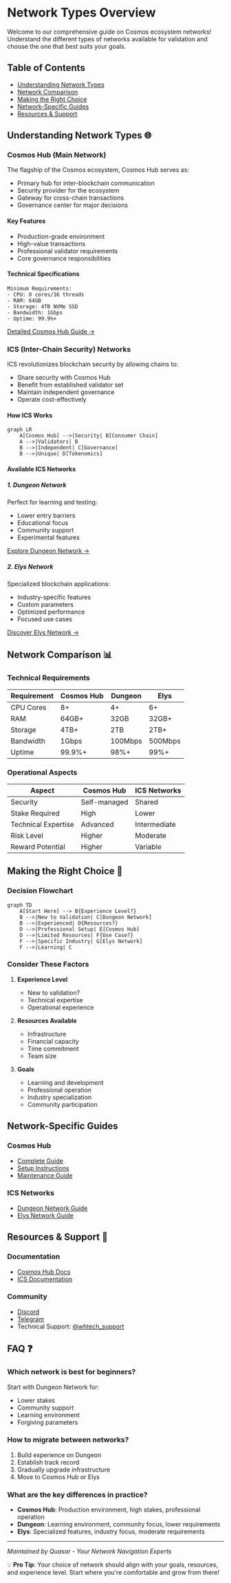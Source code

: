 # Network Types Overview

Welcome to our comprehensive guide on Cosmos ecosystem networks! Understand the different types of networks available for validation and choose the one that best suits your goals.

## Table of Contents
- [Understanding Network Types](#understanding-network-types)
- [Network Comparison](#network-comparison)
- [Making the Right Choice](#making-the-right-choice)
- [Network-Specific Guides](#network-specific-guides)
- [Resources & Support](#resources--support)

## Understanding Network Types 🌐

### Cosmos Hub (Main Network)

The flagship of the Cosmos ecosystem, Cosmos Hub serves as:
- Primary hub for inter-blockchain communication
- Security provider for the ecosystem
- Gateway for cross-chain transactions
- Governance center for major decisions

#### Key Features
- Production-grade environment
- High-value transactions
- Professional validator requirements
- Core governance responsibilities

#### Technical Specifications
```
Minimum Requirements:
- CPU: 8 cores/16 threads
- RAM: 64GB
- Storage: 4TB NVMe SSD
- Bandwidth: 1Gbps
- Uptime: 99.9%+
```

[Detailed Cosmos Hub Guide →](./cosmos-hub/README.md)

### ICS (Inter-Chain Security) Networks

ICS revolutionizes blockchain security by allowing chains to:
- Share security with Cosmos Hub
- Benefit from established validator set
- Maintain independent governance
- Operate cost-effectively

#### How ICS Works
```mermaid
graph LR
    A[Cosmos Hub] -->|Security| B[Consumer Chain]
    A -->|Validators| B
    B -->|Independent| C[Governance]
    B -->|Unique| D[Tokenomics]
```

#### Available ICS Networks

##### 1. Dungeon Network
Perfect for learning and testing:
- Lower entry barriers
- Educational focus
- Community support
- Experimental features

[Explore Dungeon Network →](./ics-networks/dungeon/README.md)

##### 2. Elys Network
Specialized blockchain applications:
- Industry-specific features
- Custom parameters
- Optimized performance
- Focused use cases

[Discover Elys Network →](./ics-networks/elys/README.md)

## Network Comparison 📊

### Technical Requirements

| Requirement | Cosmos Hub | Dungeon | Elys |
|------------|------------|----------|------|
| CPU Cores | 8+ | 4+ | 6+ |
| RAM | 64GB+ | 32GB | 32GB+ |
| Storage | 4TB+ | 2TB | 2TB+ |
| Bandwidth | 1Gbps | 100Mbps | 500Mbps |
| Uptime | 99.9%+ | 98%+ | 99%+ |

### Operational Aspects

| Aspect | Cosmos Hub | ICS Networks |
|--------|------------|--------------|
| Security | Self-managed | Shared |
| Stake Required | High | Lower |
| Technical Expertise | Advanced | Intermediate |
| Risk Level | Higher | Moderate |
| Reward Potential | Higher | Variable |

## Making the Right Choice 🎯

### Decision Flowchart
```mermaid
graph TD
    A[Start Here] --> B{Experience Level?}
    B -->|New to Validation| C[Dungeon Network]
    B -->|Experienced| D{Resources?}
    D -->|Professional Setup| E[Cosmos Hub]
    D -->|Limited Resources| F{Use Case?}
    F -->|Specific Industry| G[Elys Network]
    F -->|Learning| C
```

### Consider These Factors
1. **Experience Level**
   - New to validation?
   - Technical expertise
   - Operational experience

2. **Resources Available**
   - Infrastructure
   - Financial capacity
   - Time commitment
   - Team size

3. **Goals**
   - Learning and development
   - Professional operation
   - Industry specialization
   - Community participation

## Network-Specific Guides

### Cosmos Hub
- [Complete Guide](./cosmoshub/README.md)
- [Setup Instructions](./cosmoshub/setup.md)
- [Maintenance Guide](./cosmoshub/maintenance.md)

### ICS Networks
- [Dungeon Network Guide](./ics-networks/dungeon/README.md)
- [Elys Network Guide](./ics-networks/elys/README.md)

## Resources & Support 🤝

### Documentation
- [Cosmos Hub Docs](https://hub.cosmos.network/main/validators/overview.html)
- [ICS Documentation]((https://docs.cosmos.network/main/learn/intro/overview))

### Community
- [Discord](https://discord.gg/tZW4xf3c2D)
- [Telegram](https://t.me/quasarstakingeng)
- Technical Support: [@whtech_support](https://t.me/whtech_support)

## FAQ ❓

### Which network is best for beginners?
Start with Dungeon Network for:
- Lower stakes
- Community support
- Learning environment
- Forgiving parameters

### How to migrate between networks?
1. Build experience on Dungeon
2. Establish track record
3. Gradually upgrade infrastructure
4. Move to Cosmos Hub or Elys

### What are the key differences in practice?
- **Cosmos Hub**: Production environment, high stakes, professional operation
- **Dungeon**: Learning environment, community focus, lower requirements
- **Elys**: Specialized features, industry focus, moderate requirements

---

*Maintained by Quasar - Your Network Navigation Experts*

💡 **Pro Tip**: Your choice of network should align with your goals, resources, and experience level. Start where you're comfortable and grow from there!
